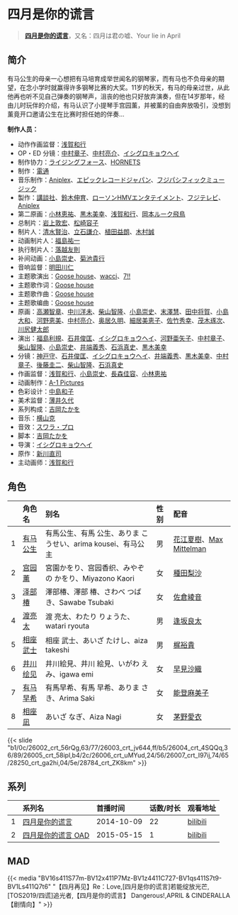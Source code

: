 # 四月是你的谎言


> <u>**[四月是你的谎言](https://bgm.tv/subject/100444)**</u>，又名：四月は君の嘘、Your lie in April

## 简介

有马公生的母亲一心想把有马培育成举世闻名的钢琴家，而有马也不负母亲的期望，在念小学时就赢得许多钢琴比赛的大奖。11岁的秋天，有马的母亲过世，从此他再也听不见自己弹奏的钢琴声，沮丧的他也只好放弃演奏，但在14岁那年，经由儿时玩伴的介绍，有马认识了小提琴手宫园薰，并被薰的自由奔放吸引，没想到薰竟开口邀请公生在比赛时担任她的伴奏…

**制作人员：**
- 动作作画监督：[浅賀和行](https://bgm.tv/person/15685)
- OP・ED 分镜：[中村章子](https://bgm.tv/person/3310)、[中村亮介](https://bgm.tv/person/3626)、[イシグロキョウヘイ](https://bgm.tv/person/14365)
- 制作协力：[ライジングフォース](https://bgm.tv/person/19238)、[HORNETS](https://bgm.tv/person/36234)
- 制作：[電通](https://bgm.tv/person/221)
- 音乐制作：[Aniplex](https://bgm.tv/person/645)、[エピックレコードジャパン](https://bgm.tv/person/12541)、[フジパシフィックミュージック](https://bgm.tv/person/363)
- 製作：[講談社](https://bgm.tv/person/128)、[鈴木伸育](https://bgm.tv/person/50286)、[ローソンHMVエンタテイメント](https://bgm.tv/person/50744)、[フジテレビ](https://bgm.tv/person/277)、[Aniplex](https://bgm.tv/person/645)
- 第二原画：[小林恵祐](https://bgm.tv/person/13576)、[黒木美幸](https://bgm.tv/person/20236)、[浅賀和行](https://bgm.tv/person/15685)、[岡本ルーク飛鳥](https://bgm.tv/person/50728)
- 总制片：[岩上敦宏](https://bgm.tv/person/5782)、[松崎容子](https://bgm.tv/person/297)
- 制片人：[清水賢治](https://bgm.tv/person/441)、[立石謙介](https://bgm.tv/person/50291)、[植田益朗](https://bgm.tv/person/2156)、[木村誠](https://bgm.tv/person/15662)
- 动画制片人：[福島祐一](https://bgm.tv/person/25715)
- 执行制片人：[落越友則](https://bgm.tv/person/39257)
- 补间动画：[小島崇史](https://bgm.tv/person/12524)、[菊池貴行](https://bgm.tv/person/37594)
- 音响监督：[明田川仁](https://bgm.tv/person/477)
- 主题歌演出：[Goose house](https://bgm.tv/person/14083)、[wacci](https://bgm.tv/person/15847)、[7!!](https://bgm.tv/person/15142)
- 主题歌作词：[Goose house](https://bgm.tv/person/14083)
- 主题歌作曲：[Goose house](https://bgm.tv/person/14083)
- 主题歌编曲：[Goose house](https://bgm.tv/person/14083)
- 原画：[高瀬智章](https://bgm.tv/person/12641)、[中川洋未](https://bgm.tv/person/22533)、[柴山智隆](https://bgm.tv/person/21180)、[小島崇史](https://bgm.tv/person/12524)、[末澤慧](https://bgm.tv/person/24562)、[田中将賀](https://bgm.tv/person/3269)、[小島大和](https://bgm.tv/person/14525)、[河野恵美](https://bgm.tv/person/12499)、[中村亮介](https://bgm.tv/person/3626)、[奥居久明](https://bgm.tv/person/12885)、[細居美恵子](https://bgm.tv/person/12049)、[佐竹秀幸](https://bgm.tv/person/25743)、[茂木琢次](https://bgm.tv/person/21669)、[川尻健太郎](https://bgm.tv/person/27072)
- 演出：[福島利規](https://bgm.tv/person/2512)、[石井俊匡](https://bgm.tv/person/21139)、[イシグロキョウヘイ](https://bgm.tv/person/14365)、[河野亜矢子](https://bgm.tv/person/20237)、[中村章子](https://bgm.tv/person/3310)、[柴山智隆](https://bgm.tv/person/21180)、[小島崇史](https://bgm.tv/person/12524)、[井端義秀](https://bgm.tv/person/14831)、[石浜真史](https://bgm.tv/person/1370)、[黒木美幸](https://bgm.tv/person/20236)
- 分镜：[神戸守](https://bgm.tv/person/1047)、[石井俊匡](https://bgm.tv/person/21139)、[イシグロキョウヘイ](https://bgm.tv/person/14365)、[井端義秀](https://bgm.tv/person/14831)、[黒木美幸](https://bgm.tv/person/20236)、[中村章子](https://bgm.tv/person/3310)、[後藤圭二](https://bgm.tv/person/305)、[柴山智隆](https://bgm.tv/person/21180)、[石浜真史](https://bgm.tv/person/1370)
- 作画监督：[浅賀和行](https://bgm.tv/person/15685)、[小島崇史](https://bgm.tv/person/12524)、[長森佳容](https://bgm.tv/person/1640)、[小林恵祐](https://bgm.tv/person/13576)
- 动画制作：[A-1 Pictures](https://bgm.tv/person/3525)
- 色彩设计：[中島和子](https://bgm.tv/person/3513)
- 美术监督：[薄井久代](https://bgm.tv/person/14366)
- 系列构成：[吉岡たかを](https://bgm.tv/person/1140)
- 音乐：[横山克](https://bgm.tv/person/3643)
- 音效：[スワラ・プロ](https://bgm.tv/person/2662)
- 脚本：[吉岡たかを](https://bgm.tv/person/1140)
- 导演：[イシグロキョウヘイ](https://bgm.tv/person/14365)
- 原作：[新川直司](https://bgm.tv/person/9243)
- 主动画师：[浅賀和行](https://bgm.tv/person/15685)

## 角色

|     |   角色名   |   别名  | 性别 |  配音  |
|:--- |:------  |:----      |:---  |:--   |
| 1 | [有马公生](https://bgm.tv/character/26002) | 有馬公生、有馬 公生、ありま こうせい、arima kousei、有马公主 | 男 | [花江夏樹](https://bgm.tv/person/7772)、[Max Mittelman](https://bgm.tv/person/31927) |
| 2 | [宫园薰](https://bgm.tv/character/26003) | 宮園かをり、宫园香织、みやぞの かをり、Miyazono Kaori | 女 | [種田梨沙](https://bgm.tv/person/8138) |
| 3 | [泽部椿](https://bgm.tv/character/26004) | 澤部椿、澤部 椿、さわべ つばき、Sawabe Tsubaki | 女 | [佐倉綾音](https://bgm.tv/person/5745) |
| 4 | [渡亮太](https://bgm.tv/character/26005) | 渡 亮太、わたり りょうた、watari ryouta | 男 | [逢坂良太](https://bgm.tv/person/7385) |
| 5 | [相座武士](https://bgm.tv/character/26006) | 相座 武士、あいざ たけし、aiza takeshi | 男 | [梶裕貴](https://bgm.tv/person/5209) |
| 6 | [井川绘见](https://bgm.tv/character/26007) | 井川絵見、井川 絵見、いがわ えみ、igawa emi | 女 | [早見沙織](https://bgm.tv/person/4895) |
| 7 | [有马早希](https://bgm.tv/character/28250) | 有馬早希、有馬 早希、ありま さき、Arima Saki | 女 | [能登麻美子](https://bgm.tv/person/3827) |
| 8 | [相座凪](https://bgm.tv/character/28784) | あいざ なぎ、Aiza Nagi | 女 | [茅野愛衣](https://bgm.tv/person/5847) |

{{< slide "b1/0c/26002_crt_56rQg,63/77/26003_crt_jv644,ff/b5/26004_crt_4SQQq,36/89/26005_crt_58ipl,b4/2c/26006_crt_uMYud,24/56/26007_crt_I97ij,74/65/28250_crt_ga2hi,04/5e/28784_crt_ZK8km" >}}

## 系列

|     | 系列名         | 首播时间       | 话数/时长 | 观看地址                                                      |
|:----|:------------|:-----------|:------|:----------------------------------------------------------|
| 1   |[四月是你的谎言](https://bgm.tv/subject/100444)| 2014-10-09 | 22    | [bilibili](https://www.bilibili.com/bangumi/play/ep80016) |
| 2   |[四月是你的谎言 OAD](https://bgm.tv/subject/115980)| 2015-05-15 | 1     | [bilibili](https://www.bilibili.com/bangumi/play/ss3423)  |


## MAD

{{< media  "BV16s411S77m-BV12x411P7Mz-BV1z4411C727-BV1qs411S7t9-BV1Ls411Q7t6"
"【四月再见】Re：Love,[四月是你的谎言]若能绽放光芒,[TOS2019/四谎]追光者,【四月是你的谎言】 Dangerous!,APRIL & CINDERALLA 【剧情向】"  >}}
